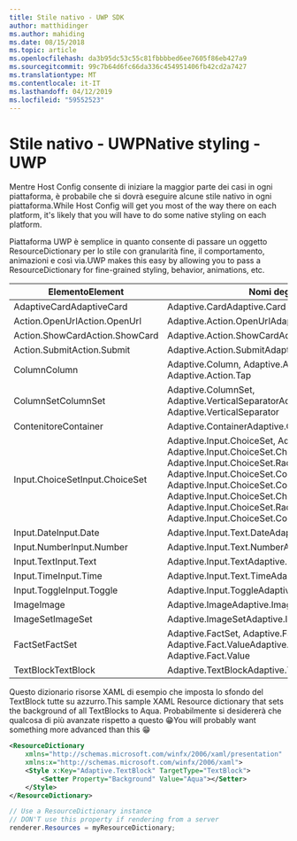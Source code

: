 ```yaml
---
title: Stile nativo - UWP SDK
author: matthidinger
ms.author: mahiding
ms.date: 08/15/2018
ms.topic: article
ms.openlocfilehash: da3b95dc53c55c81fbbbbed6ee7605f86eb427a9
ms.sourcegitcommit: 99c7b64d6fc66da336c454951406fb42cd2a7427
ms.translationtype: MT
ms.contentlocale: it-IT
ms.lasthandoff: 04/12/2019
ms.locfileid: "59552523"
---
```

# <a name="native-styling---uwp"></a><span data-ttu-id="dfe0d-102">Stile nativo - UWP</span><span class="sxs-lookup"><span data-stu-id="dfe0d-102">Native styling - UWP</span></span>

<span data-ttu-id="dfe0d-103">Mentre Host Config consente di iniziare la maggior parte dei casi in ogni piattaforma, è probabile che si dovrà eseguire alcune stile nativo in ogni piattaforma.</span><span class="sxs-lookup"><span data-stu-id="dfe0d-103">While Host Config will get you most of the way there on each platform, it's likely that you will have to do some native styling on each platform.</span></span> 

<span data-ttu-id="dfe0d-104">Piattaforma UWP è semplice in quanto consente di passare un oggetto ResourceDictionary per lo stile con granularità fine, il comportamento, animazioni e così via.</span><span class="sxs-lookup"><span data-stu-id="dfe0d-104">UWP makes this easy by allowing you to pass a ResourceDictionary for fine-grained styling, behavior, animations, etc.</span></span>

| <span data-ttu-id="dfe0d-105">Elemento</span><span class="sxs-lookup"><span data-stu-id="dfe0d-105">Element</span></span> | <span data-ttu-id="dfe0d-106">Nomi degli stili</span><span class="sxs-lookup"><span data-stu-id="dfe0d-106">Style names</span></span> |
|---|---|
| <span data-ttu-id="dfe0d-107">AdaptiveCard</span><span class="sxs-lookup"><span data-stu-id="dfe0d-107">AdaptiveCard</span></span> | <span data-ttu-id="dfe0d-108">Adaptive.Card</span><span class="sxs-lookup"><span data-stu-id="dfe0d-108">Adaptive.Card</span></span>| 
| <span data-ttu-id="dfe0d-109">Action.OpenUrl</span><span class="sxs-lookup"><span data-stu-id="dfe0d-109">Action.OpenUrl</span></span>  | <span data-ttu-id="dfe0d-110">Adaptive.Action.OpenUrl</span><span class="sxs-lookup"><span data-stu-id="dfe0d-110">Adaptive.Action.OpenUrl</span></span>  |
| <span data-ttu-id="dfe0d-111">Action.ShowCard</span><span class="sxs-lookup"><span data-stu-id="dfe0d-111">Action.ShowCard</span></span> | <span data-ttu-id="dfe0d-112">Adaptive.Action.ShowCard</span><span class="sxs-lookup"><span data-stu-id="dfe0d-112">Adaptive.Action.ShowCard</span></span> |
| <span data-ttu-id="dfe0d-113">Action.Submit</span><span class="sxs-lookup"><span data-stu-id="dfe0d-113">Action.Submit</span></span>  | <span data-ttu-id="dfe0d-114">Adaptive.Action.Submit</span><span class="sxs-lookup"><span data-stu-id="dfe0d-114">Adaptive.Action.Submit</span></span>  |
| <span data-ttu-id="dfe0d-115">Column</span><span class="sxs-lookup"><span data-stu-id="dfe0d-115">Column</span></span> | <span data-ttu-id="dfe0d-116">Adaptive.Column, Adaptive.Action.Tap</span><span class="sxs-lookup"><span data-stu-id="dfe0d-116">Adaptive.Column, Adaptive.Action.Tap</span></span> |
| <span data-ttu-id="dfe0d-117">ColumnSet</span><span class="sxs-lookup"><span data-stu-id="dfe0d-117">ColumnSet</span></span> | <span data-ttu-id="dfe0d-118">Adaptive.ColumnSet, Adaptive.VerticalSeparator</span><span class="sxs-lookup"><span data-stu-id="dfe0d-118">Adaptive.ColumnSet, Adaptive.VerticalSeparator</span></span> |
| <span data-ttu-id="dfe0d-119">Contenitore</span><span class="sxs-lookup"><span data-stu-id="dfe0d-119">Container</span></span> | <span data-ttu-id="dfe0d-120">Adaptive.Container</span><span class="sxs-lookup"><span data-stu-id="dfe0d-120">Adaptive.Container</span></span>|
| <span data-ttu-id="dfe0d-121">Input.ChoiceSet</span><span class="sxs-lookup"><span data-stu-id="dfe0d-121">Input.ChoiceSet</span></span> | <span data-ttu-id="dfe0d-122">Adaptive.Input.ChoiceSet,  Adaptive.Input.ChoiceSet.ComboBox, Adaptive.Input.ChoiceSet.CheckBox,  Adaptive.Input.ChoiceSet.Radio,  Adaptive.Input.ChoiceSet.ComboBoxItem</span><span class="sxs-lookup"><span data-stu-id="dfe0d-122">Adaptive.Input.ChoiceSet,  Adaptive.Input.ChoiceSet.ComboBox, Adaptive.Input.ChoiceSet.CheckBox,  Adaptive.Input.ChoiceSet.Radio,  Adaptive.Input.ChoiceSet.ComboBoxItem</span></span> |
| <span data-ttu-id="dfe0d-123">Input.Date</span><span class="sxs-lookup"><span data-stu-id="dfe0d-123">Input.Date</span></span> | <span data-ttu-id="dfe0d-124">Adaptive.Input.Text.Date</span><span class="sxs-lookup"><span data-stu-id="dfe0d-124">Adaptive.Input.Text.Date</span></span>
| <span data-ttu-id="dfe0d-125">Input.Number</span><span class="sxs-lookup"><span data-stu-id="dfe0d-125">Input.Number</span></span> | <span data-ttu-id="dfe0d-126">Adaptive.Input.Text.Number</span><span class="sxs-lookup"><span data-stu-id="dfe0d-126">Adaptive.Input.Text.Number</span></span> |
| <span data-ttu-id="dfe0d-127">Input.Text</span><span class="sxs-lookup"><span data-stu-id="dfe0d-127">Input.Text</span></span> | <span data-ttu-id="dfe0d-128">Adaptive.Input.Text</span><span class="sxs-lookup"><span data-stu-id="dfe0d-128">Adaptive.Input.Text</span></span> |
| <span data-ttu-id="dfe0d-129">Input.Time</span><span class="sxs-lookup"><span data-stu-id="dfe0d-129">Input.Time</span></span> | <span data-ttu-id="dfe0d-130">Adaptive.Input.Text.Time</span><span class="sxs-lookup"><span data-stu-id="dfe0d-130">Adaptive.Input.Text.Time</span></span> |
| <span data-ttu-id="dfe0d-131">Input.Toggle</span><span class="sxs-lookup"><span data-stu-id="dfe0d-131">Input.Toggle</span></span>| <span data-ttu-id="dfe0d-132">Adaptive.Input.Toggle</span><span class="sxs-lookup"><span data-stu-id="dfe0d-132">Adaptive.Input.Toggle</span></span>|
| <span data-ttu-id="dfe0d-133">Image</span><span class="sxs-lookup"><span data-stu-id="dfe0d-133">Image</span></span>  | <span data-ttu-id="dfe0d-134">Adaptive.Image</span><span class="sxs-lookup"><span data-stu-id="dfe0d-134">Adaptive.Image</span></span> |
| <span data-ttu-id="dfe0d-135">ImageSet</span><span class="sxs-lookup"><span data-stu-id="dfe0d-135">ImageSet</span></span>  | <span data-ttu-id="dfe0d-136">Adaptive.ImageSet</span><span class="sxs-lookup"><span data-stu-id="dfe0d-136">Adaptive.ImageSet</span></span> |
| <span data-ttu-id="dfe0d-137">FactSet</span><span class="sxs-lookup"><span data-stu-id="dfe0d-137">FactSet</span></span> | <span data-ttu-id="dfe0d-138">Adaptive.FactSet, Adaptive.Fact.Title, Adaptive.Fact.Value</span><span class="sxs-lookup"><span data-stu-id="dfe0d-138">Adaptive.FactSet, Adaptive.Fact.Title, Adaptive.Fact.Value</span></span> |
| <span data-ttu-id="dfe0d-139">TextBlock</span><span class="sxs-lookup"><span data-stu-id="dfe0d-139">TextBlock</span></span>  | <span data-ttu-id="dfe0d-140">Adaptive.TextBlock</span><span class="sxs-lookup"><span data-stu-id="dfe0d-140">Adaptive.TextBlock</span></span> |

<span data-ttu-id="dfe0d-141">Questo dizionario risorse XAML di esempio che imposta lo sfondo del TextBlock tutte su azzurro.</span><span class="sxs-lookup"><span data-stu-id="dfe0d-141">This sample XAML Resource dictionary that sets the background of all TextBlocks to Aqua.</span></span> <span data-ttu-id="dfe0d-142">Probabilmente si desidererà che qualcosa di più avanzate rispetto a questo 😁</span><span class="sxs-lookup"><span data-stu-id="dfe0d-142">You will probably want something more advanced than this 😁</span></span>

```xml
<ResourceDictionary
    xmlns="http://schemas.microsoft.com/winfx/2006/xaml/presentation" 
    xmlns:x="http://schemas.microsoft.com/winfx/2006/xaml">
    <Style x:Key="Adaptive.TextBlock" TargetType="TextBlock">
        <Setter Property="Background" Value="Aqua"></Setter>
    </Style>
</ResourceDictionary>
```
```csharp
// Use a ResourceDictionary instance
// DON'T use this property if rendering from a server
renderer.Resources = myResourceDictionary;
```
